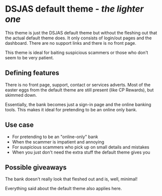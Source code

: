 # DSJAS default theme - *the lighter one*

This theme is just the DSJAS default theme but without the fleshing out that the actual default theme does. It only consists of login/out pages and the dashboard. There are no support links and there is no front page.

This theme is ideal for baiting suspicious scammers or those who don't seem to be very patient.

## Defining features

There is no front page, support, contact or services adverts. Most of the easter eggs from the default theme are still present (like CP Rewards), but skimmed down.

Essentially, the bank becomes just a sign-in page and the online banking tools. This makes it ideal for pretending to be an online only bank.

## Use case

* For pretending to be an "online-only" bank
* When the scammer is impatient and annoying
* For suspicious scammers who pick up on small details and mistakes
* When you just don't need the extra stuff the default theme gives you

## Possible giveaways

The bank doesn't really look that fleshed out and is, well, minimal!

Everything said about the default theme also applies here.
